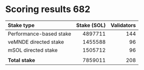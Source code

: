 # Scoring results 682

| Stake type              | Stake (SOL)    | Validators     |
|:------------------------|---------------:|---------------:|
| Performance-based stake | 4897711        | 144            |
| veMNDE directed stake   | 1455588        | 96             |
| mSOL directed stake     | 1505712        | 96             |
|                         |                |                |
| **Total stake**         | 7859011        | 208            |